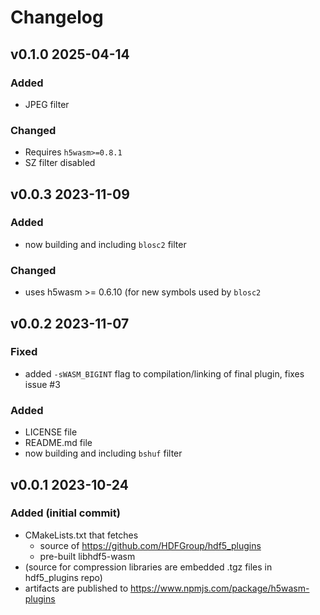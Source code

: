 # Changelog
## v0.1.0 2025-04-14
### Added
 - JPEG filter
### Changed
 - Requires `h5wasm>=0.8.1`
 - SZ filter disabled
## v0.0.3 2023-11-09
### Added
 - now building and including `blosc2` filter
### Changed
 - uses h5wasm >= 0.6.10 (for new symbols used by `blosc2`
## v0.0.2 2023-11-07
### Fixed
 - added `-sWASM_BIGINT` flag to compilation/linking of final plugin, fixes issue #3
### Added
 - LICENSE file
 - README.md file
 - now building and including `bshuf` filter
## v0.0.1 2023-10-24
### Added (initial commit)
 - CMakeLists.txt that fetches
   - source of https://github.com/HDFGroup/hdf5_plugins
   - pre-built libhdf5-wasm
 - (source for compression libraries are embedded .tgz files in hdf5_plugins repo)
 - artifacts are published to https://www.npmjs.com/package/h5wasm-plugins
